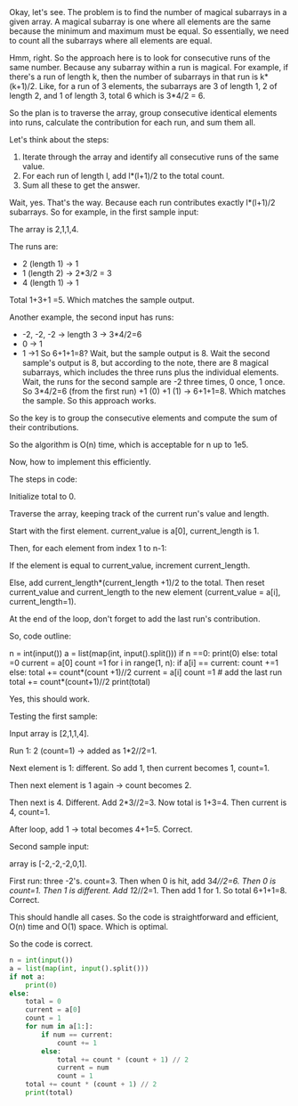 <think>
Okay, let's see. The problem is to find the number of magical subarrays in a given array. A magical subarray is one where all elements are the same because the minimum and maximum must be equal. So essentially, we need to count all the subarrays where all elements are equal.

Hmm, right. So the approach here is to look for consecutive runs of the same number. Because any subarray within a run is magical. For example, if there's a run of length k, then the number of subarrays in that run is k*(k+1)/2. Like, for a run of 3 elements, the subarrays are 3 of length 1, 2 of length 2, and 1 of length 3, total 6 which is 3*4/2 = 6.

So the plan is to traverse the array, group consecutive identical elements into runs, calculate the contribution for each run, and sum them all.

Let's think about the steps:

1. Iterate through the array and identify all consecutive runs of the same value.
2. For each run of length l, add l*(l+1)/2 to the total count.
3. Sum all these to get the answer.

Wait, yes. That's the way. Because each run contributes exactly l*(l+1)/2 subarrays. So for example, in the first sample input:

The array is 2,1,1,4.

The runs are:
- 2 (length 1) → 1
- 1 (length 2) → 2*3/2 = 3
- 4 (length 1) → 1

Total 1+3+1 =5. Which matches the sample output.

Another example, the second input has runs:
- -2, -2, -2 → length 3 → 3*4/2=6
- 0 → 1
- 1 →1
So 6+1+1=8? Wait, but the sample output is 8. Wait the second sample's output is 8, but according to the note, there are 8 magical subarrays, which includes the three runs plus the individual elements. Wait, the runs for the second sample are -2 three times, 0 once, 1 once. So 3*4/2=6 (from the first run) +1 (0) +1 (1) → 6+1+1=8. Which matches the sample. So this approach works.

So the key is to group the consecutive elements and compute the sum of their contributions.

So the algorithm is O(n) time, which is acceptable for n up to 1e5.

Now, how to implement this efficiently.

The steps in code:

Initialize total to 0.

Traverse the array, keeping track of the current run's value and length.

Start with the first element. current_value is a[0], current_length is 1.

Then, for each element from index 1 to n-1:

If the element is equal to current_value, increment current_length.

Else, add current_length*(current_length +1)/2 to the total. Then reset current_value and current_length to the new element (current_value = a[i], current_length=1).

At the end of the loop, don't forget to add the last run's contribution.

So, code outline:

n = int(input())
a = list(map(int, input().split()))
if n ==0:
    print(0)
else:
    total =0
    current = a[0]
    count =1
    for i in range(1, n):
        if a[i] == current:
            count +=1
        else:
            total += count*(count +1)//2
            current = a[i]
            count =1
    # add the last run
    total += count*(count+1)//2
    print(total)

Yes, this should work.

Testing the first sample:

Input array is [2,1,1,4].

Run 1: 2 (count=1) → added as 1*2//2=1.

Next element is 1: different. So add 1, then current becomes 1, count=1.

Then next element is 1 again → count becomes 2.

Then next is 4. Different. Add 2*3//2=3. Now total is 1+3=4. Then current is 4, count=1.

After loop, add 1 → total becomes 4+1=5. Correct.

Second sample input:

array is [-2,-2,-2,0,1].

First run: three -2's. count=3. Then when 0 is hit, add 3*4//2=6. Then 0 is count=1. Then 1 is different. Add 1*2//2=1. Then add 1 for 1. So total 6+1+1=8. Correct.

This should handle all cases. So the code is straightforward and efficient, O(n) time and O(1) space. Which is optimal.

So the code is correct.
</think>

```python
n = int(input())
a = list(map(int, input().split()))
if not a:
    print(0)
else:
    total = 0
    current = a[0]
    count = 1
    for num in a[1:]:
        if num == current:
            count += 1
        else:
            total += count * (count + 1) // 2
            current = num
            count = 1
    total += count * (count + 1) // 2
    print(total)
```